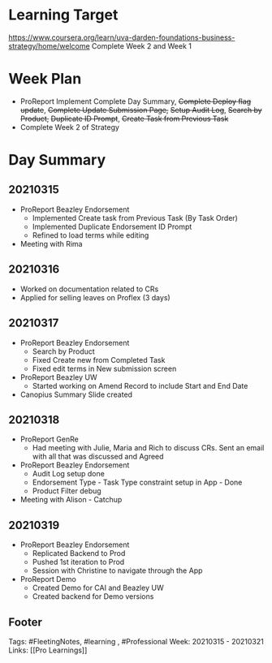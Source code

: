 # Learning Target
https://www.coursera.org/learn/uva-darden-foundations-business-strategy/home/welcome
Complete Week 2 and Week 1
 
# Week Plan
- ProReport Implement Complete Day Summary, ~~Complete Deploy flag update~~, ~~Complete Update Submission Page,~~ ~~Setup Audit Log~~, ~~Search by Product,~~ ~~Duplicate ID Prompt~~, ~~Create Task from Previous Task~~
- Complete Week 2 of Strategy 


# Day Summary
## 20210315
- ProReport Beazley Endorsement
	-  Implemented Create task from Previous Task (By Task Order)
	- Implemented Duplicate Endorsement ID Prompt
	- Refined to load terms while editing
- Meeting with Rima

## 20210316
- Worked on documentation related to CRs
- Applied for selling leaves on Proflex (3 days)

## 20210317
- ProReport Beazley Endorsement
	- Search by Product
	- Fixed Create new from Completed Task
	- Fixed edit terms in New submission screen
- ProReport Beazley UW
	- Started working on Amend Record to include Start and End Date
- Canopius Summary Slide created
## 20210318
- ProReport GenRe
	- Had meeting with Julie, Maria and Rich to discuss CRs. Sent an email with all that was discussed and Agreed
- ProReport Beazley Endorsement
	- Audit Log setup done
	- Endorsement Type - Task Type constraint setup in App  - Done
	- Product Filter debug
- Meeting with Alison - Catchup

## 20210319
- ProReport Beazley Endorsement
	- Replicated Backend to Prod
	- Pushed 1st iteration to Prod
	- Session with Christine to navigate through the App
- ProReport Demo
	- Created Demo for CAI and Beazley UW
	- Created backend for Demo versions
## Footer

Tags: #FleetingNotes, #learning , #Professional
Week: 20210315 - 20210321
Links: [[Pro Learnings]]


<!--
Comment -   
-->
<!--stackedit_data:
eyJoaXN0b3J5IjpbLTg1MDIzODgwLC0xNDI3MTk2OTc1LDMwOD
UxNDAwMSwtMzIyMzcxOTUxLDMzMTYwNDY2NiwxMDIwMTIxNDM0
LC0xNzQ5MzQwMjM3XX0=
-->